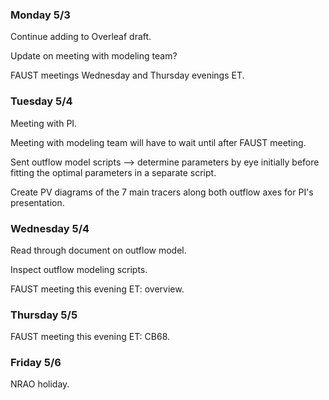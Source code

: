 ### Monday 5/3

Continue adding to Overleaf draft.

Update on meeting with modeling team? 

FAUST meetings Wednesday and Thursday evenings ET.

### Tuesday 5/4

Meeting with PI.

Meeting with modeling team will have to wait until after FAUST meeting.

Sent outflow model scripts --> determine parameters by eye initially before fitting the optimal parameters in a separate script.

Create PV diagrams of the 7 main tracers along both outflow axes for PI's presentation. 

### Wednesday 5/4

Read through document on outflow model.

Inspect outflow modeling scripts. 

FAUST meeting this evening ET: overview.

### Thursday 5/5 

FAUST meeting this evening ET: CB68.

### Friday 5/6

NRAO holiday.
